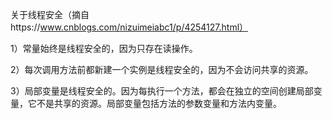 关于线程安全（摘自https://www.cnblogs.com/nizuimeiabc1/p/4254127.html）

1）常量始终是线程安全的，因为只存在读操作。 

2）每次调用方法前都新建一个实例是线程安全的，因为不会访问共享的资源。

3）局部变量是线程安全的。因为每执行一个方法，都会在独立的空间创建局部变量，它不是共享的资源。局部变量包括方法的参数变量和方法内变量。
